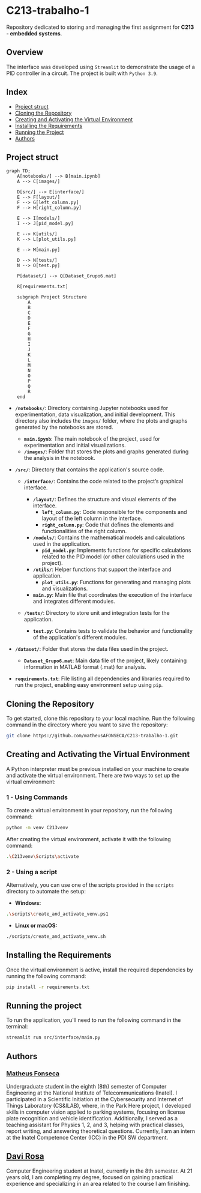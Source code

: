 # C213-trabalho-1

Repository dedicated to storing and managing the first assignment for **C213 - embedded systems**.

## Overview
The interface was developed using `Streamlit` to demonstrate the usage of a PID controller in a circuit. The project is built with `Python 3.9`.

## Index

- [Project struct](#project-struct)
- [Cloning the Repository](#cloning-the-repository)
- [Creating and Activating the Virtual Environment](#creating-and-activating-the-virtual-environment)
- [Installing the Requirements](#installing-the-requirements)
- [Running the Project](#running-the-project)
- [Authors](#authors)

## Project struct

```mermaid
graph TD;
    A[notebooks/] --> B[main.ipynb]
    A --> C[images/]

    D[src/] --> E[interface/]
    E --> F[layout/]
    F --> G[left_column.py]
    F --> H[right_column.py]

    E --> I[models/]
    I --> J[pid_model.py]

    E --> K[utils/]
    K --> L[plot_utils.py]

    E --> M[main.py]

    D --> N[tests/]
    N --> O[test.py]

    P[dataset/] --> Q[Dataset_Grupo6.mat]

    R[requirements.txt]

    subgraph Project Structure
        A
        B
        C
        D
        E
        F
        G
        H
        I
        J
        K
        L
        M
        N
        O
        P
        Q
        R
    end
```

- **`/notebooks/`**: Directory containing Jupyter notebooks used for experimentation, data visualization, and initial development. This directory also includes the `images/` folder, where the plots and graphs generated by the notebooks are stored.
    - **`main.ipynb`**: The main notebook of the project, used for experimentation and initial visualizations.
    - **`/images/`**: Folder that stores the plots and graphs generated during the analysis in the notebook.

- **`/src/`**: Directory that contains the application's source code.
    - **`/interface/`**: Contains the code related to the project’s graphical interface.
        - **`/layout/`**: Defines the structure and visual elements of the interface.
            - **`left_column.py`**: Code responsible for the components and layout of the left column in the interface.
            - **`right_column.py`**: Code that defines the elements and functionalities of the right column.
        - **`/models/`**: Contains the mathematical models and calculations used in the application.
            - **`pid_model.py`**: Implements functions for specific calculations related to the PID model (or other calculations used in the project).
        - **`/utils/`**: Helper functions that support the interface and application.
            - **`plot_utils.py`**: Functions for generating and managing plots and visualizations.
        - **`main.py`**: Main file that coordinates the execution of the interface and integrates different modules.

    - **`/tests/`**: Directory to store unit and integration tests for the application.
        - **`test.py`**: Contains tests to validate the behavior and functionality of the application's different modules.

- **`/dataset/`**: Folder that stores the data files used in the project.
    - **`Dataset_Grupo6.mat`**: Main data file of the project, likely containing information in MATLAB format (.mat) for analysis.

- **`requirements.txt`**: File listing all dependencies and libraries required to run the project, enabling easy environment setup using `pip`.


## Cloning the Repository

To get started, clone this repository to your local machine. Run the following command in the directory where you want to save the repository:

```bash
git clone https://github.com/matheusAFONSECA/C213-trabalho-1.git
```

## Creating and Activating the Virtual Environment

A Python interpreter must be previous installed on your machine to create and activate the virtual environment. There are two ways to set up the virtual environment:

### 1 - Using Commands

To create a virtual environment in your repository, run the following command:

```bash
python -m venv C213venv
```

After creating the virtual environment, activate it with the following command:

```bash
.\C213venv\Scripts\activate
```

### 2 - Using a script

Alternatively, you can use one of the scripts provided in the `scripts` directory to automate the setup:

- **Windows:**

```bash
.\scripts\create_and_activate_venv.ps1
```

- **Linux or macOS:**

```bash
./scripts/create_and_activate_venv.sh
```

## Installing the Requirements

Once the virtual environment is active, install the required dependencies by running the following command:

```bash
pip install -r requirements.txt
```

## Running the project

To run the application, you'll need to run the following command in the terminal:

```bash
streamlit run src/interface/main.py
```

## Authors

### [Matheus Fonseca](https://github.com/matheusAFONSECA)

Undergraduate student in the eighth (8th) semester of Computer Engineering at the National Institute of Telecommunications (Inatel). I participated in a Scientific Initiation at the Cybersecurity and Internet of Things Laboratory (CS&ILAB), where, in the Park Here project, I developed skills in computer vision applied to parking systems, focusing on license plate recognition and vehicle identification. Additionally, I served as a teaching assistant for Physics 1, 2, and 3, helping with practical classes, report writing, and answering theoretical questions. Currently, I am an intern at the Inatel Competence Center (ICC) in the PDI SW department.

## [Davi Rosa](https://github.com/DaviRGomes)
Computer Engineering student at Inatel, currently in the 8th semester. At 21 years old, I am completing my degree, focused on gaining practical experience and specializing in an area related to the course I am finishing.
